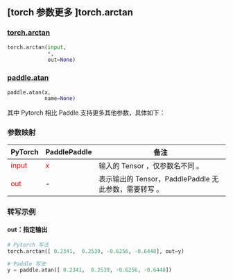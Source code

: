 ## [torch 参数更多 ]torch.arctan

### [torch.arctan](https://pytorch.org/docs/stable/generated/torch.arctan.html?highlight=arctan#torch.arctan)

```python
torch.arctan(input,
             *,
             out=None)
```

### [paddle.atan](https://www.paddlepaddle.org.cn/documentation/docs/zh/api/paddle/atan_cn.html#atan)

```python
paddle.atan(x,
            name=None)
```

其中 Pytorch 相比 Paddle 支持更多其他参数，具体如下：

### 参数映射
| PyTorch       | PaddlePaddle | 备注                                                   |
| ------------- | ------------ | ------------------------------------------------------ |
| <font color='red'>input</font>         | <font color='red'>x</font>            | 输入的 Tensor ，仅参数名不同 。                                      |
| <font color='red'>out</font>           | -            | 表示输出的 Tensor，PaddlePaddle 无此参数，需要转写 。               |


### 转写示例
#### out：指定输出
```python
# Pytorch 写法
torch.arctan([ 0.2341,  0.2539, -0.6256, -0.6448], out=y)

# Paddle 写法
y = paddle.atan([ 0.2341,  0.2539, -0.6256, -0.6448])
```

